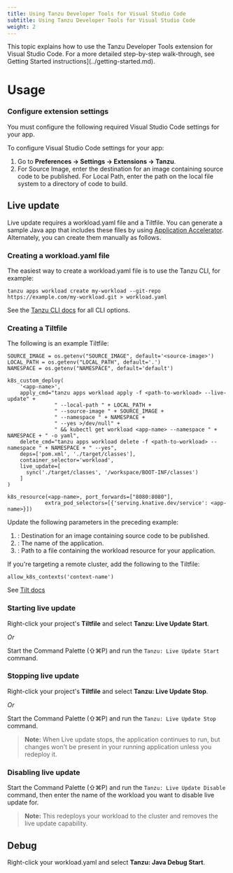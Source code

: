 ```yaml
---
title: Using Tanzu Developer Tools for Visual Studio Code
subtitle: Using Tanzu Developer Tools for Visual Studio Code
weight: 2
---
```


This topic explains how to use the Tanzu Developer Tools extension for Visual Studio Code.
For a more detailed step-by-step walk-through, see Getting Started instructions](../getting-started.md).

# Usage

### Configure extension settings

You must configure the following required Visual Studio Code settings for your app.

To configure Visual Studio Code settings for your app:

  1. Go to **Preferences -> Settings -> Extensions -> Tanzu**.
  2. For Source Image, enter the destination for an image containing source code to be
  published.
  For Local Path, enter the path on the local file system to a directory of code to build.

## Live update

Live update requires a workload.yaml file and a Tiltfile.
You can generate a sample Java app that includes these files by using
[Application Accelerator](../accelerator). Alternately, you can create them manually as follows.

### Creating a workload.yaml file

The easiest way to create a workload.yaml file is to use the Tanzu CLI, for example:

```
tanzu apps workload create my-workload --git-repo https://example.com/my-workload.git > workload.yaml
```

See the [Tanzu CLI docs](../cli-plugins/apps/command-reference/tanzu_apps_workload_create.md) for all CLI options.

### Creating a Tiltfile

The following is an example Tiltfile:

```
SOURCE_IMAGE = os.getenv("SOURCE_IMAGE", default='<source-image>')
LOCAL_PATH = os.getenv("LOCAL_PATH", default='.')
NAMESPACE = os.getenv("NAMESPACE", default='default')

k8s_custom_deploy(
    '<app-name>',
    apply_cmd="tanzu apps workload apply -f <path-to-workload> --live-update" +
               " --local-path " + LOCAL_PATH +
               " --source-image " + SOURCE_IMAGE +
               " --namespace " + NAMESPACE +
               " --yes >/dev/null" +
               " && kubectl get workload <app-name> --namespace " + NAMESPACE + " -o yaml",
    delete_cmd="tanzu apps workload delete -f <path-to-workload> --namespace " + NAMESPACE + " --yes",
    deps=['pom.xml', './target/classes'],
    container_selector='workload',
    live_update=[
      sync('./target/classes', '/workspace/BOOT-INF/classes')
    ]
)

k8s_resource(<app-name>, port_forwards=["8080:8080"],
            extra_pod_selectors=[{'serving.knative.dev/service': <app-name>}])
```

Update the following parameters in the preceding example:

  1. <source-image>: Destination for an image containing source code to be published.
  2. <app-name>: The name of the application.
  3. <path-to-workload>: Path to a file containing the workload resource for your application.

If you're targeting a remote cluster, add the following to the Tiltfile:

```
allow_k8s_contexts('context-name')
```

See [Tilt docs](https://docs.tilt.dev/api.html#api.allow_k8s_contexts)

### Starting live update

Right-click your project's **Tiltfile** and select **Tanzu: Live Update Start**.

_Or_

Start the Command Palette (⇧⌘P) and run the `Tanzu: Live Update Start` command.

### Stopping live update

Right-click your project's **Tiltfile** and select **Tanzu: Live Update Stop**.

_Or_

Start the Command Palette (⇧⌘P) and run the `Tanzu: Live Update Stop` command.

> **Note:** When Live update stops, the application continues to run, but changes won't be present in your running application unless you redeploy it.

### Disabling live update

Start the Command Palette (⇧⌘P) and run the `Tanzu: Live Update Disable` command, then enter the name of the workload you want to disable live update for.

>**Note:** This redeploys your workload to the cluster and removes the live update capability.

## Debug

Right-click your workload.yaml and select **Tanzu: Java Debug Start**.
